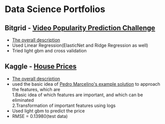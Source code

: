 # Data Science Portfolios
## Bitgrid - [Video Popularity Prediction Challenge](https://github.com/TS-0910/Kaggle_House_Prices/blob/master/Video%20Popularity%20Prediction%20Challenge_8.2.2021.ipynb)
- [The overall description](https://bitgrit.net/competition/11#)<br/>
- Used Linear Regression(ElasticNet and Ridge Regression as well)
- Tried light gbm and cross validation

## Kaggle - [House Prices](https://github.com/TS-0910/Kaggle_House_Prices/blob/master/house-price-ts-0910%20(1).ipynb)
- [The overall description](https://www.kaggle.com/c/house-prices-advanced-regression-techniques)
- used the basic idea of [Pedro Marcelino's example solution](https://www.kaggle.com/pmarcelino/comprehensive-data-exploration-with-python) to approach the features, which are<br/>
1.Basic idea of which features are important, and which can be eliminated<br/>
2.Transformation of important features using logs<br/>
- Used light gbm to predict the price
- RMSE = 0.13980(test data)
